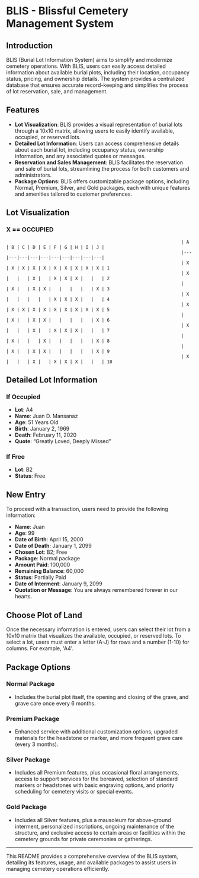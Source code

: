# BLIS - Blissful Cemetery Management System

## Introduction
BLIS (Burial Lot Information System) aims to simplify and modernize cemetery operations. With BLIS, users can easily access detailed information about available burial plots, including their location, occupancy status, pricing, and ownership details. The system provides a centralized database that ensures accurate record-keeping and simplifies the process of lot reservation, sale, and management.

## Features

- **Lot Visualization**: BLIS provides a visual representation of burial lots through a 10x10 matrix, allowing users to easily identify available, occupied, or reserved lots.
- **Detailed Lot Information**: Users can access comprehensive details about each burial lot, including occupancy status, ownership information, and any associated quotes or messages.
- **Reservation and Sales Management**: BLIS facilitates the reservation and sale of burial lots, streamlining the process for both customers and administrators.
- **Package Options**: BLIS offers customizable package options, including Normal, Premium, Silver, and Gold packages, each with unique features and amenities tailored to customer preferences.

## Lot Visualization

### X == OCCUPIED 

                                                                      | A | B | C | D | E | F | G | H | I | J |
                                                                      |---|---|---|---|---|---|---|---|---|---|
                                                                      | X | X | X | X | X | X | X | X | X | X | 1
                                                                      | X |   |   | X |   | X | X | X |   |   | 2
                                                                      |   | X |   | X | X |   |   |   |   | X | 3
                                                                      | X |   |   |   |   | X | X | X |   |   | 4
                                                                      | X | X | X | X | X | X | X | X | X | X | 5
                                                                      |   | X |   | X | X |   |   |   |   | X | 6
                                                                      | X |   |   | X |   | X | X | X |   |   | 7
                                                                      |   | X |   |   | X |   |   |   |   | X | 8
                                                                      |   | X |   | X | X |   |   |   |   | X | 9
                                                                      | X |   |   | X |   | X | X | X |   |   | 10

## Detailed Lot Information

### If Occupied
- **Lot**: A4
- **Name**: Juan D. Mansanaz
- **Age**: 51 Years Old
- **Birth**: January 2, 1969
- **Death**: February 11, 2020
- **Quote**: “Greatly Loved, Deeply Missed”

### If Free
- **Lot**: B2
- **Status**: Free

## New Entry
To proceed with a transaction, users need to provide the following information:
- **Name**: Juan
- **Age**: 99
- **Date of Birth**: April 15, 2000
- **Date of Death**: January 1, 2099
- **Chosen Lot**: B2; Free
- **Package**: Normal package
- **Amount Paid**: 100,000
- **Remaining Balance**: 60,000
- **Status**: Partially Paid
- **Date of Interment**: January 9, 2099
- **Quotation or Message**: You are always remembered forever in our hearts.

## Choose Plot of Land
Once the necessary information is entered, users can select their lot from a 10x10 matrix that visualizes the available, occupied, or reserved lots. To select a lot, users must enter a letter (A-J) for rows and a number (1-10) for columns. For example, 'A4'.

## Package Options

### Normal Package
- Includes the burial plot itself, the opening and closing of the grave, and grave care once every 6 months.

### Premium Package
- Enhanced service with additional customization options, upgraded materials for the headstone or marker, and more frequent grave care (every 3 months).

### Silver Package
- Includes all Premium features, plus occasional floral arrangements, access to support services for the bereaved, selection of standard markers or headstones with basic engraving options, and priority scheduling for cemetery visits or special events.

### Gold Package
- Includes all Silver features, plus a mausoleum for above-ground interment, personalized inscriptions, ongoing maintenance of the structure, and exclusive access to certain areas or facilities within the cemetery grounds for private ceremonies or gatherings.

---

This README provides a comprehensive overview of the BLIS system, detailing its features, usage, and available packages to assist users in managing cemetery operations efficiently.
